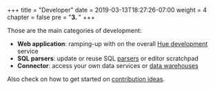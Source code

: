 +++
title = "Developer"
date = 2019-03-13T18:27:26-07:00
weight = 4
chapter = false
pre = "<b>3. </b>"
+++

Those are the main categories of development:

* **Web application**: ramping-up with on the overall [Hue development](/developer/development) service
* **SQL parsers**: update or reuse SQL [parsers](/developer/parsers/) or editor scratchpad
* **Connector**: access your own data services or [data warehouses](/administrator/configuration/connectors/#databases)


Also check on how to get started on [contribution ideas](https://github.com/cloudera/hue/blob/master/CONTRIBUTING.md).
